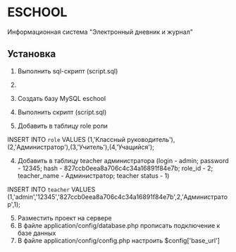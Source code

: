 # ESCHOOL
Информационная система "Электронный дневник и журнал" 

## Установка 
1. Выполнить sql-скрипт (script.sql)
2. 


1. Создать базу MySQL eschool
2. Выполнить скрипт (script.sql)
3. Добавить в таблицу role роли 

INSERT INTO `role` VALUES (1,'Классный руководитель'),(2,'Администратор'),(3,'Учитель'),(4,'Учащийся');

4. Добавить в таблицу teacher администратора (login - admin; password - 12345; hash - 827ccb0eea8a706c4c34a16891f84e7b; role_id - 2; teacher_name - Администратор; teacher status - 1)

INSERT INTO `teacher` VALUES (1,'admin','12345','827ccb0eea8a706c4c34a16891f84e7b',2,'Администратор',1);

5. Разместить проект на сервере 
6. В файле application/config/database.php прописать подключение к базе данных 
7. В файле application/config/config.php настроить $config['base_url'] 


